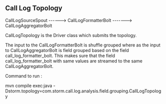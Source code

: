 

Call Log Topology
-----------------
CallLogSourceSpout  ------> CallLogFormatterBolt  -------> CallLogAggregatorBolt


CallLogTopology is the Driver class which submits the topology.



The input to the CallLogFormatterBolt is shuffle grouped where as the input to CallLogAggregatorBolt is field grouped based on the field call_log_formatter_bolt.
This makes sure that the field call_log_formatter_bolt with same values are streamed to the same CallLogAggregatorBolt.



Command to run :  

mvn compile exec:java -Dstorm.topology=com.storm.call.log.analysis.field.grouping.CallLogTopology